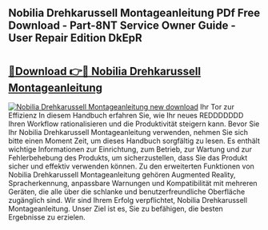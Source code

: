 ## Nobilia Drehkarussell Montageanleitung PDf Free Download - Part-8NT Service Owner Guide - User Repair Edition DkEpR

# <h2><a href="http://df70up.blite.top/?on=Nobilia+Drehkarussell+Montageanleitung">🔗Download 👉🔴 Nobilia Drehkarussell Montageanleitung</a></h2>

[![Nobilia Drehkarussell Montageanleitung new download](https://i.imgur.com/lujVjoI.png)](http://df70up.blite.top/?on=Nobilia+Drehkarussell+Montageanleitung)
Ihr Tor zur Effizienz In diesem Handbuch erfahren Sie, wie Ihr neues REDDDDDDD Ihren Workflow rationalisieren und die Produktivität steigern kann. Bevor Sie Ihr Nobilia Drehkarussell Montageanleitung verwenden, nehmen Sie sich bitte einen Moment Zeit, um dieses Handbuch sorgfältig zu lesen. Es enthält wichtige Informationen zur Einrichtung, zum Betrieb, zur Wartung und zur Fehlerbehebung des Produkts, um sicherzustellen, dass Sie das Produkt sicher und effektiv verwenden können. Zu den erweiterten Funktionen von Nobilia Drehkarussell Montageanleitung gehören Augmented Reality, Spracherkennung, anpassbare Warnungen und Kompatibilität mit mehreren Geräten, die alle über die schlanke und benutzerfreundliche Oberfläche zugänglich sind. Wir sind Ihrem Erfolg verpflichtet, Nobilia Drehkarussell Montageanleitung. Unser Ziel ist es, Sie zu befähigen, die besten Ergebnisse zu erzielen.
